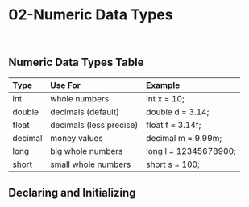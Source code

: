 # 02-Numeric Data Types

<br>

## Numeric Data Types Table

| Type | Use For | Example |
| :--- | :------ | :------ |
| int | whole numbers | int x = 10; |
| double | decimals (default) | double d = 3.14; |
| float | decimals (less precise) | float f = 3.14f; |
| decimal | money values | decimal m = 9.99m; |
| long | big whole numbers | long l = 12345678900; |
| short | small whole numbers | short s = 100; |

## Declaring and Initializing
